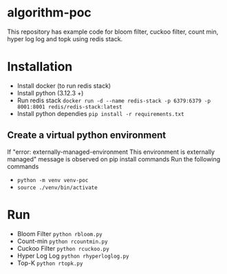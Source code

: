 # algorithm-poc
This repository has example code for bloom filter, cuckoo filter, count min, hyper log log and topk using redis stack.
# Installation
- Install docker (to run redis stack)
- Install python (3.12.3 +)
- Run redis stack `docker run -d --name redis-stack -p 6379:6379 -p 8001:8001 redis/redis-stack:latest`
- Install python dependies `pip install -r requirements.txt`

## Create a virtual python environment
If "error: externally-managed-environment This environment is externally managed" message is observed on pip install commands
Run the following commands
- `python -m venv venv-poc`
- `source ./venv/bin/activate`

# Run
- Bloom Filter `python rbloom.py`
- Count-min `python rcountmin.py`
- Cuckoo Filter `python rcuckoo.py`
- Hyper Log Log `python rhyperloglog.py`
- Top-K `python rtopk.py`

